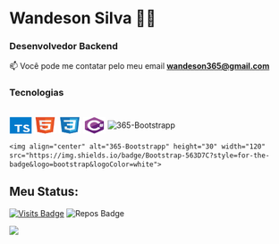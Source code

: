 
<h1>Wandeson Silva 👨‍💻</h1>
<h3>Desenvolvedor Backend</h3>

📫 Você pode me contatar pelo meu email **wandeson365@gmail.com**

<h3>Tecnologias</h3>

<div style="display: inline_block"><br>
<!--   <img align="center" alt="365-Js" height="30" width="40" src="https://raw.githubusercontent.com/devicons/devicon/master/icons/javascript/javascript-plain.svg"> -->
  <img align="center" alt="365-Ts" height="30" width="40" src="https://raw.githubusercontent.com/devicons/devicon/master/icons/typescript/typescript-plain.svg">
  <img align="center" alt="365-HTML" height="30" width="40" src="https://raw.githubusercontent.com/devicons/devicon/master/icons/html5/html5-original.svg">
  <img align="center" alt="365-CSS" height="30" width="40" src="https://raw.githubusercontent.com/devicons/devicon/master/icons/css3/css3-original.svg">
  <img align="center" alt="365-Csharp" height="30" width="40" src="https://raw.githubusercontent.com/devicons/devicon/master/icons/csharp/csharp-original.svg">
  <img align="center" alt="365-Bootstrapp" height="30" width="120" src="https://img.shields.io/badge/Bootstrap-563D7C?style=for-the-badge&logo=bootstrap&logoColor=white">
  
    <img align="center" alt="365-Bootstrapp" height="30" width="120" src="https://img.shields.io/badge/Bootstrap-563D7C?style=for-the-badge&logo=bootstrap&logoColor=white">



</div>

## Meu Status:
[![Visits Badge](https://badges.pufler.dev/visits/WandesonSilva/Wandeson365?style=for-the-badge)](https://github.com/WandesonSilva/Wandeson365)
![Repos Badge](https://badges.pufler.dev/repos/WandesonSilva?style=for-the-badge)






<img src = "https://github-readme-stats.vercel.app/api?username=WandesonSilva&show_icons=true&theme=dark&line_height=27&hide=contribs,prs">







